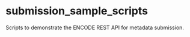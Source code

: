 submission_sample_scripts
=========================

Scripts to demonstrate the ENCODE REST API for metadata submission.
